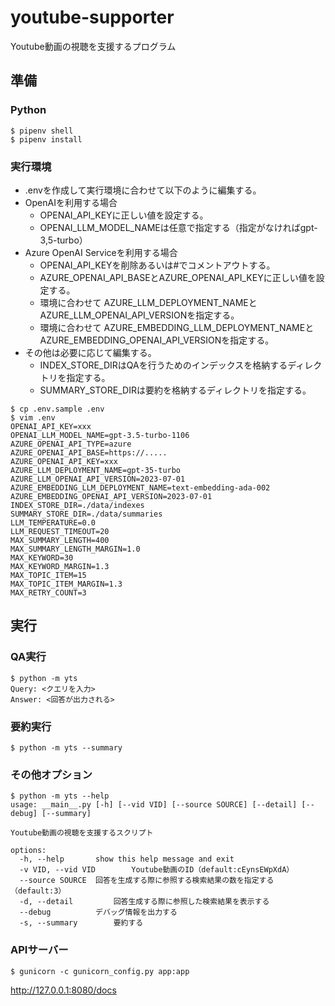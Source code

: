 # youtube-supporter

Youtube動画の視聴を支援するプログラム

## 準備

### Python

```
$ pipenv shell
$ pipenv install
```

### 実行環境

* .envを作成して実行環境に合わせて以下のように編集する。
* OpenAIを利用する場合
  * OPENAI_API_KEYに正しい値を設定する。
  * OPENAI_LLM_MODEL_NAMEは任意で指定する（指定がなければgpt-3,5-turbo）
* Azure OpenAI Serviceを利用する場合
  * OPENAI_API_KEYを削除あるいは#でコメントアウトする。
  * AZURE_OPENAI_API_BASEとAZURE_OPENAI_API_KEYに正しい値を設定する。
  * 環境に合わせて AZURE_LLM_DEPLOYMENT_NAMEとAZURE_LLM_OPENAI_API_VERSIONを指定する。
  * 環境に合わせて AZURE_EMBEDDING_LLM_DEPLOYMENT_NAMEとAZURE_EMBEDDING_OPENAI_API_VERSIONを指定する。
* その他は必要に応じて編集する。
  * INDEX_STORE_DIRはQAを行うためのインデックスを格納するディレクトリを指定する。
  * SUMMARY_STORE_DIRは要約を格納するディレクトリを指定する。

```
$ cp .env.sample .env
$ vim .env
OPENAI_API_KEY=xxx
OPENAI_LLM_MODEL_NAME=gpt-3.5-turbo-1106
AZURE_OPENAI_API_TYPE=azure
AZURE_OPENAI_API_BASE=https://.....
AZURE_OPENAI_API_KEY=xxx
AZURE_LLM_DEPLOYMENT_NAME=gpt-35-turbo
AZURE_LLM_OPENAI_API_VERSION=2023-07-01
AZURE_EMBEDDING_LLM_DEPLOYMENT_NAME=text-embedding-ada-002
AZURE_EMBEDDING_OPENAI_API_VERSION=2023-07-01
INDEX_STORE_DIR=./data/indexes
SUMMARY_STORE_DIR=./data/summaries
LLM_TEMPERATURE=0.0
LLM_REQUEST_TIMEOUT=20
MAX_SUMMARY_LENGTH=400
MAX_SUMMARY_LENGTH_MARGIN=1.0
MAX_KEYWORD=30
MAX_KEYWORD_MARGIN=1.3
MAX_TOPIC_ITEM=15
MAX_TOPIC_ITEM_MARGIN=1.3
MAX_RETRY_COUNT=3
```

## 実行

### QA実行

```
$ python -m yts
Query: <クエリを入力>
Answer: <回答が出力される>
```

### 要約実行

```
$ python -m yts --summary
```


### その他オプション

```
$ python -m yts --help
usage: __main__.py [-h] [--vid VID] [--source SOURCE] [--detail] [--debug] [--summary]

Youtube動画の視聴を支援するスクリプト

options:
  -h, --help       show this help message and exit
  -v VID, --vid VID        Youtube動画のID（default:cEynsEWpXdA）
  --source SOURCE  回答を生成する際に参照する検索結果の数を指定する（default:3）
  -d, --detail         回答生成する際に参照した検索結果を表示する
  --debug          デバッグ情報を出力する
  -s, --summary        要約する
```


### APIサーバー
```
$ gunicorn -c gunicorn_config.py app:app
```

http://127.0.0.1:8080/docs